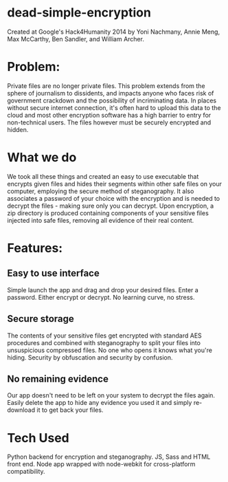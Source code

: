 dead-simple-encryption
======================

Created at Google's Hack4Humanity 2014 by Yoni Nachmany, Annie Meng, Max McCarthy, Ben Sandler, and William Archer.


# Problem:
Private files are no longer private files. This problem extends from the sphere of journalism to dissidents, and impacts anyone who faces risk of government crackdown and the possibility of incriminating data. In places without secure internet connection, it's often hard to upload this data to the cloud and most other encryption software has a high barrier to entry for non-technical users. The files however must be securely encrypted and hidden. 

# What we do
We took all these things and created an easy to use executable that encrypts given files and hides their segments within other safe files on your computer, employing the secure method of steganography. It also associates a password of your choice with the encryption and is needed to decrypt the files - making sure only you can decrypt. Upon encryption, a zip directory is produced containing components of your sensitive files injected into safe files, removing all evidence of their real content.

# Features:
## Easy to use interface
Simple launch the app and drag and drop your desired files. Enter a password. Either encrypt or decrypt. No learning curve, no stress.

## Secure storage 
The contents of your sensitive files get encrypted with standard AES procedures and combined with steganography to split your files into unsuspicious compressed files. No one who opens it knows what you're hiding. Security by obfuscation and security by confusion.

## No remaining evidence
Our app doesn't need to be left on your system to decrypt the files again. Easily delete the app to hide any evidence you used it and simply re-download it to get back your files.

# Tech Used
Python backend for encryption and steganography. JS, Sass and HTML front end. Node app wrapped with node-webkit for cross-platform compatibility. 

